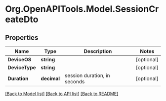 # Org.OpenAPITools.Model.SessionCreateDto

## Properties

Name | Type | Description | Notes
------------ | ------------- | ------------- | -------------
**DeviceOS** | **string** |  | [optional] 
**DeviceType** | **string** |  | [optional] 
**Duration** | **decimal** | session duration, in seconds | [optional] 

[[Back to Model list]](../../README.md#documentation-for-models) [[Back to API list]](../../README.md#documentation-for-api-endpoints) [[Back to README]](../../README.md)

